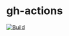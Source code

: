 # gh-actions

[![Build](https://github.com/Vandeilsonln/gh-actions/actions/workflows/build.yml/badge.svg?branch=main&event=push)](https://github.com/Vandeilsonln/gh-actions/actions/workflows/build.yml)